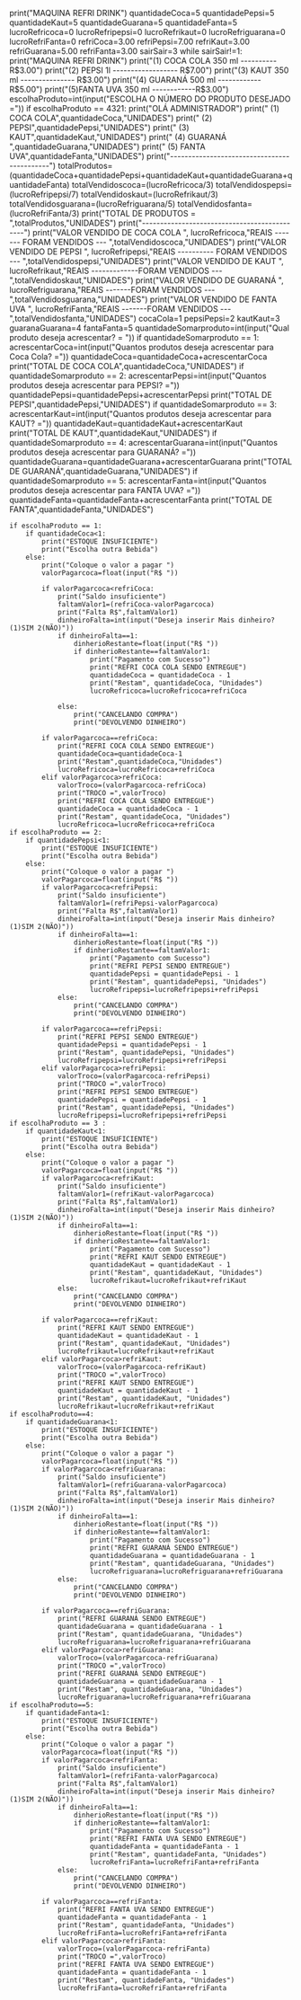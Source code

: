 print("MAQUINA REFRI DRINK")
quantidadeCoca=5
quantidadePepsi=5
quantidadeKaut=5
quantidadeGuarana=5
quantidadeFanta=5
lucroRefricoca=0
lucroRefripepsi=0
lucroRefrikaut=0
lucroRefriguarana=0
lucroRefriFanta=0
refriCoca=3.00
refriPepsi=7.00
refriKaut=3.00
refriGuarana=5.00
refriFanta=3.00
sairSair=3
while sairSair!=1:
    print("MAQUINA REFRI DRINK")
    print("(1) COCA COLA 350 ml ---------- R$3.00")
    print("(2) PEPSI 1l ------------------ R$7.00")
    print("(3) KAUT 350 ml --------------- R$3.00")
    print("(4) GUARANÁ 500 ml ------------ R$5.00")
    print("(5)FANTA UVA 350 ml ------------R$3.00")
    escolhaProduto=int(input("ESCOLHA O NÚMERO DO PRODUTO DESEJADO ="))
    if escolhaProduto == 4321:
        print("OLÁ ADMINISTRADOR")
        print(" (1) COCA COLA",quantidadeCoca,"UNIDADES")
        print(" (2) PEPSI",quantidadePepsi,"UNIDADES")
        print(" (3) KAUT",quantidadeKaut,"UNIDADES")
        print(" (4) GUARANÁ ",quantidadeGuarana,"UNIDADES")
        print(" (5) FANTA UVA",quantidadeFanta,"UNIDADES")
        print("--------------------------------------------")
        totalProdutos=(quantidadeCoca+quantidadePepsi+quantidadeKaut+quantidadeGuarana+quantidadeFanta)
        totalVendidoscoca=(lucroRefricoca/3)
        totalVendidospepsi=(lucroRefripepsi/7)
        totalVendidoskaut=(lucroRefrikaut/3)
        totalVendidosguarana=(lucroRefriguarana/5)
        totalVendidosfanta=(lucroRefriFanta/3)
        print("TOTAL DE PRODUTOS = ",totalProdutos,"UNIDADES")
        print("---------------------------------------------")
        print("VALOR VENDIDO DE COCA COLA ", lucroRefricoca,"REAIS ------- FORAM VENDIDOS --- ",totalVendidoscoca,"UNIDADES")
        print("VALOR VENDIDO DE PEPSI ", lucroRefripepsi,"REAIS ---------- FORAM VENDIDOS --- ",totalVendidospepsi,"UNIDADES")
        print("VALOR VENDIDO DE KAUT ", lucroRefrikaut,"REAIS -------------FORAM VENDIDOS --- ",totalVendidoskaut,"UNIDADES")
        print("VALOR VENDIDO DE GUARANÁ ", lucroRefriguarana,"REAIS -------FORAM VENDIDOS --- ",totalVendidosguarana,"UNIDADES")
        print("VALOR VENDIDO DE FANTA UVA ", lucroRefriFanta,"REAIS -------FORAM VENDIDOS --- ",totalVendidosfanta,"UNIDADES")
        cocaCola=1
        pepsiPepsi=2
        kautKaut=3
        guaranaGuarana=4
        fantaFanta=5
        quantidadeSomarproduto=int(input("Qual produto deseja acrescentar? =  "))
        if quantidadeSomarproduto == 1:
            acrescentarCoca=int(input("Quantos produtos deseja acrescentar para Coca Cola?  ="))
            quantidadeCoca=quantidadeCoca+acrescentarCoca
            print("TOTAL DE COCA COLA",quantidadeCoca,"UNIDADES")
        if quantidadeSomarproduto == 2:
            acrescentarPepsi=int(input("Quantos produtos deseja acrescentar para PEPSI?  ="))
            quantidadePepsi=quantidadePepsi+acrescentarPepsi
            print("TOTAL DE PEPSI",quantidadePepsi,"UNIDADES")
        if quantidadeSomarproduto == 3:
            acrescentarKaut=int(input("Quantos produtos deseja acrescentar para KAUT?  ="))
            quantidadeKaut=quantidadeKaut+acrescentarKaut
            print("TOTAL DE KAUT",quantidadeKaut,"UNIDADES")
        if quantidadeSomarproduto == 4:
            acrescentarGuarana=int(input("Quantos produtos deseja acrescentar para GUARANÁ?  ="))
            quantidadeGuarana=quantidadeGuarana+acrescentarGuarana
            print("TOTAL DE GUARANÁ",quantidadeGuarana,"UNIDADES")
        if quantidadeSomarproduto == 5:
            acrescentarFanta=int(input("Quantos produtos deseja acrescentar para FANTA UVA?  ="))
            quantidadeFanta=quantidadeFanta+acrescentarFanta
            print("TOTAL DE FANTA",quantidadeFanta,"UNIDADES")
        
    if escolhaProduto == 1:
        if quantidadeCoca<1:
            print("ESTOQUE INSUFICIENTE")
            print("Escolha outra Bebida")
        else:
            print("Coloque o valor a pagar ")
            valorPagarcoca=float(input("R$ "))
        
            if valorPagarcoca<refriCoca:
                print("Saldo insuficiente")
                faltamValor1=(refriCoca-valorPagarcoca)
                print("Falta R$",faltamValor1)
                dinheiroFalta=int(input("Deseja inserir Mais dinheiro? (1)SIM 2(NÃO)"))
                if dinheiroFalta==1:
                    dinherioRestante=float(input("R$ "))
                    if dinherioRestante==faltamValor1:
                        print("Pagamento com Sucesso")
                        print("REFRI COCA COLA SENDO ENTREGUE")
                        quantidadeCoca = quantidadeCoca - 1
                        print("Restam", quantidadeCoca, "Unidades")
                        lucroRefricoca=lucroRefricoca+refriCoca
                        
                else:
                    print("CANCELANDO COMPRA")
                    print("DEVOLVENDO DINHEIRO")
                    
            if valorPagarcoca==refriCoca:
                print("REFRI COCA COLA SENDO ENTREGUE")
                quantidadeCoca=quantidadeCoca-1
                print("Restam",quantidadeCoca,"Unidades")
                lucroRefricoca=lucroRefricoca+refriCoca
            elif valorPagarcoca>refriCoca:
                valorTroco=(valorPagarcoca-refriCoca)
                print("TROCO =",valorTroco)
                print("REFRI COCA COLA SENDO ENTREGUE")
                quantidadeCoca = quantidadeCoca - 1
                print("Restam", quantidadeCoca, "Unidades")
                lucroRefricoca=lucroRefricoca+refriCoca
    if escolhaProduto == 2:
        if quantidadePepsi<1:
            print("ESTOQUE INSUFICIENTE")
            print("Escolha outra Bebida")
        else:       
            print("Coloque o valor a pagar ")
            valorPagarcoca=float(input("R$ "))
            if valorPagarcoca<refriPepsi:
                print("Saldo insuficiente")
                faltamValor1=(refriPepsi-valorPagarcoca)
                print("Falta R$",faltamValor1)
                dinheiroFalta=int(input("Deseja inserir Mais dinheiro? (1)SIM 2(NÃO)"))
                if dinheiroFalta==1:
                    dinherioRestante=float(input("R$ "))
                    if dinherioRestante==faltamValor1:
                        print("Pagamento com Sucesso")
                        print("REFRI PEPSI SENDO ENTREGUE")
                        quantidadePepsi = quantidadePepsi - 1
                        print("Restam", quantidadePepsi, "Unidades")
                        lucroRefripepsi=lucroRefripepsi+refriPepsi
                else:
                    print("CANCELANDO COMPRA")
                    print("DEVOLVENDO DINHEIRO")
                    
            if valorPagarcoca==refriPepsi:
                print("REFRI PEPSI SENDO ENTREGUE")
                quantidadePepsi = quantidadePepsi - 1
                print("Restam", quantidadePepsi, "Unidades")
                lucroRefripepsi=lucroRefripepsi+refriPepsi
            elif valorPagarcoca>refriPepsi:
                valorTroco=(valorPagarcoca-refriPepsi)
                print("TROCO =",valorTroco)
                print("REFRI PEPSI SENDO ENTREGUE")
                quantidadePepsi = quantidadePepsi - 1
                print("Restam", quantidadePepsi, "Unidades")
                lucroRefripepsi=lucroRefripepsi+refriPepsi
    if escolhaProduto == 3 :
        if quantidadeKaut<1:
            print("ESTOQUE INSUFICIENTE")
            print("Escolha outra Bebida")
        else:
            print("Coloque o valor a pagar ")
            valorPagarcoca=float(input("R$ "))
            if valorPagarcoca<refriKaut:
                print("Saldo insuficiente")
                faltamValor1=(refriKaut-valorPagarcoca)
                print("Falta R$",faltamValor1)
                dinheiroFalta=int(input("Deseja inserir Mais dinheiro? (1)SIM 2(NÃO)"))
                if dinheiroFalta==1:
                    dinherioRestante=float(input("R$ "))
                    if dinherioRestante==faltamValor1:
                        print("Pagamento com Sucesso")
                        print("REFRI KAUT SENDO ENTREGUE")
                        quantidadeKaut = quantidadeKaut - 1
                        print("Restam", quantidadeKaut, "Unidades")
                        lucroRefrikaut=lucroRefrikaut+refriKaut
                else:
                    print("CANCELANDO COMPRA")
                    print("DEVOLVENDO DINHEIRO")
                    
            if valorPagarcoca==refriKaut:
                print("REFRI KAUT SENDO ENTREGUE")
                quantidadeKaut = quantidadeKaut - 1
                print("Restam", quantidadeKaut, "Unidades")
                lucroRefrikaut=lucroRefrikaut+refriKaut
            elif valorPagarcoca>refriKaut:
                valorTroco=(valorPagarcoca-refriKaut)
                print("TROCO =",valorTroco)
                print("REFRI KAUT SENDO ENTREGUE")
                quantidadeKaut = quantidadeKaut - 1
                print("Restam", quantidadeKaut, "Unidades") 
                lucroRefrikaut=lucroRefrikaut+refriKaut
    if escolhaProduto==4:
        if quantidadeGuarana<1:
            print("ESTOQUE INSUFICIENTE")
            print("Escolha outra Bebida")
        else:
            print("Coloque o valor a pagar ")
            valorPagarcoca=float(input("R$ "))
            if valorPagarcoca<refriGuarana:
                print("Saldo insuficiente")
                faltamValor1=(refriGuarana-valorPagarcoca)
                print("Falta R$",faltamValor1)
                dinheiroFalta=int(input("Deseja inserir Mais dinheiro? (1)SIM 2(NÃO)"))
                if dinheiroFalta==1:
                    dinherioRestante=float(input("R$ "))
                    if dinherioRestante==faltamValor1:
                        print("Pagamento com Sucesso")
                        print("REFRI GUARANÁ SENDO ENTREGUE")
                        quantidadeGuarana = quantidadeGuarana - 1
                        print("Restam", quantidadeGuarana, "Unidades")
                        lucroRefriguarana=lucroRefriguarana+refriGuarana
                else:
                    print("CANCELANDO COMPRA")
                    print("DEVOLVENDO DINHEIRO")
                    
            if valorPagarcoca==refriGuarana:
                print("REFRI GUARANÁ SENDO ENTREGUE")
                quantidadeGuarana = quantidadeGuarana - 1
                print("Restam", quantidadeGuarana, "Unidades")
                lucroRefriguarana=lucroRefriguarana+refriGuarana
            elif valorPagarcoca>refriGuarana:
                valorTroco=(valorPagarcoca-refriGuarana)
                print("TROCO =",valorTroco)
                print("REFRI GUARANÁ SENDO ENTREGUE")
                quantidadeGuarana = quantidadeGuarana - 1
                print("Restam", quantidadeGuarana, "Unidades")
                lucroRefriguarana=lucroRefriguarana+refriGuarana
    if escolhaProduto==5:
        if quantidadeFanta<1:
            print("ESTOQUE INSUFICIENTE")
            print("Escolha outra Bebida")
        else:
            print("Coloque o valor a pagar ")
            valorPagarcoca=float(input("R$ "))
            if valorPagarcoca<refriFanta:
                print("Saldo insuficiente")
                faltamValor1=(refriFanta-valorPagarcoca)
                print("Falta R$",faltamValor1)
                dinheiroFalta=int(input("Deseja inserir Mais dinheiro? (1)SIM 2(NÃO)"))
                if dinheiroFalta==1:
                    dinherioRestante=float(input("R$ "))
                    if dinherioRestante==faltamValor1:
                        print("Pagamento com Sucesso")
                        print("REFRI FANTA UVA SENDO ENTREGUE")
                        quantidadeFanta = quantidadeFanta - 1
                        print("Restam", quantidadeFanta, "Unidades")
                        lucroRefriFanta=lucroRefriFanta+refriFanta
                else:
                    print("CANCELANDO COMPRA")
                    print("DEVOLVENDO DINHEIRO")
                    
            if valorPagarcoca==refriFanta:
                print("REFRI FANTA UVA SENDO ENTREGUE")
                quantidadeFanta = quantidadeFanta - 1
                print("Restam", quantidadeFanta, "Unidades")
                lucroRefriFanta=lucroRefriFanta+refriFanta
            elif valorPagarcoca>refriFanta:
                valorTroco=(valorPagarcoca-refriFanta)
                print("TROCO =",valorTroco)
                print("REFRI FANTA UVA SENDO ENTREGUE")
                quantidadeFanta = quantidadeFanta - 1
                print("Restam", quantidadeFanta, "Unidades")
                lucroRefriFanta=lucroRefriFanta+refriFanta
                
        
